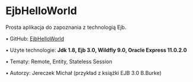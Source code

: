 <h1>EjbHelloWorld</h1>

Prosta aplikacja do zapoznania z technologią Ejb.

• GitHub: <a href="http://github.com/trzye/EjbHelloWorld">EjbHelloWorld</a>

• Użyte technologie: <b>Jdk 1.8, Ejb 3.0, Wildfly 9.0, Oracle Express 11.0.2.0</b>

• Tematy: Remote, Entity, Stateless Session

• Autorzy: Jereczek Michał (przykład z książki EJB 3.0 B.Burke)

